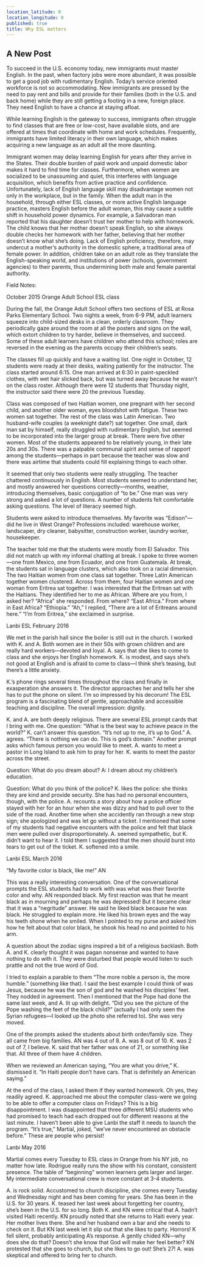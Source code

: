 ```yaml
---
location_latitude: 0
location_longitude: 0
published: true
title: Why ESL matters
---
```

## A New Post

To succeed in the U.S. economy today, new immigrants must master English. In the past, when factory jobs were more abundant, it was possible to get a good job with rudimentary English. Today’s service oriented workforce is not so accommodating. New immigrants are pressed by the need to pay rent and bills and provide for their families (both in the U.S. and back home) while they are still getting a footing in a new, foreign place. They need English to have a chance at staying afloat.

While learning English is the gateway to success, immigrants often struggle to find classes that are free or low-cost, have available slots, and are offered at times that coordinate with home and work schedules. Frequently, immigrants have limited literacy in their own language, which makes acquiring a new language as an adult all the more daunting.

Immigrant women may delay learning English for years after they arrive in the States. Their double burden of paid work and unpaid domestic labor makes it hard to find time for classes. Furthermore, when women are socialized to be unassuming and quiet, this interferes with language acquisition, which benefits from active practice and confidence. Unfortunately, lack of English language skill may disadvantage women not only in the workplace, but in the family. When the adult man in the household, through either ESL classes, or more active English language practice, masters English before the adult woman, this may cause a subtle shift in household power dynamics. For example, a Salvadoran man reported that his daughter doesn’t trust her mother to help with homework. The child knows that her mother doesn’t speak English, so she always double checks her homework with her father, believing that her mother doesn’t know what she’s doing.  Lack of English proficiency, therefore, may undercut a mother’s authority in the domestic sphere, a traditional area of female power.  In addition, children take on an adult role as they translate the English-speaking world, and institutions of power (schools, government agencies) to their parents, thus undermining both male and female parental authority.

Field Notes: 

October 2015 Orange Adult School ESL class

During the fall, the Orange Adult School offers two sections of ESL at Rosa Parks Elementary School. Two nights a week, from 6-9 PM, adult learners squeeze into child-sized desks in a clean, orderly classroom. They periodically gaze around the room at all the posters and signs on the wall, which extort children to try harder, believe in themselves, and succeed. Some of these adult learners have children who attend this school; roles are reversed in the evening as the parents occupy their children’s seats.

The classes fill up quickly and have a waiting list. One night in October, 12 students were ready at their desks, waiting patiently for the instructor. The class started around 6:15. One man arrived at 6:30 in paint-speckled clothes, with wet hair slicked back, but was turned away because he wasn’t on the class roster. Although there were 12 students that Thursday night, the instructor said there were 20 the previous Tuesday. 

Class was composed of two Haitian women, one pregnant with her second child, and another older woman, eyes bloodshot with fatigue. These two women sat together. The rest of the class was Latin American. Two husband-wife couples (a weeknight date?) sat together. One small, dark man sat by himself, really struggled with rudimentary English, but seemed to be incorporated into the larger group at break. There were five other women. Most of the students appeared to be relatively young, in their late 20s and 30s. There was a palpable communal spirit and sense of rapport among the students—perhaps in part because the teacher was slow and there was airtime that students could fill explaining things to each other. 

It seemed that only two students were really struggling.  The teacher chattered continuously in English. Most students seemed to understand her, and mostly answered her questions correctly—months, weather, introducing themselves, basic conjugation of “to be.” One man was very strong and asked a lot of questions. A number of students felt comfortable asking questions. The level of literacy seemed high.

Students were asked to introduce themselves. My favorite was “Edison”—did he live in West Orange? Professions included: warehouse worker, landscaper, dry cleaner, babysitter, construction worker, laundry worker, housekeeper.

The teacher told me that the students were mostly from El Salvador. This did not match up with my informal chatting at break. I spoke to three women—one from Mexico, one from Ecuador, and one from Guatemala. At break, the students sat in language clusters, which also took on a racial dimension. The two Haitian women from one class sat together. Three Latin American together women clustered. Across from them, four Haitian women and one woman from Eritrea sat together. I was interested that the Eritrean sat with the Haitians. They identified her to me as African. Where are you from, I asked her? “Africa” she responded. From where? “East Africa.” From where in East Africa? “Ethiopia.” “Ah,” I replied, “There are a lot of Eritreans around here.” “I’m from Eritrea,” she exclaimed in surprise. 

Lanbi ESL February 2016

We met in the parish hall since the boiler is still out in the church.  I worked with K. and A. Both women are in their 50s with grown children and are really hard workers—devoted and loyal. A. says that she likes to come to class and she enjoys her English homework. K. is modest, and says she’s not good at English and is afraid to come to class—I think she’s teasing, but there’s a little anxiety.

K.’s phone rings several times throughout the class and finally in exasperation she answers it. The director approaches her and tells her she has to put the phone on silent. I’m so impressed by his decorum! The ESL program is a fascinating blend of gentle, approachable and accessible teaching and discipline. The overall impression: dignity.

K. and A. are both deeply religious. There are several ESL prompt cards that I bring with me. One question: “What is the best way to achieve peace in the world?” K. can’t answer this question. “It’s not up to me, it’s up to God.” A. agrees. “There is nothing we can do. This is god’s domain.” Another prompt asks which famous person you would like to meet. A. wants to meet a pastor in Long Island to ask him to pray for her. K. wants to meet the pastor across the street.

Question: What do you dream about? A: I dream about my children’s education.

Question: What do you think of the police? K. likes the police: she thinks they are kind and provide security. She has had no personal encounters, though, with the police. A. recounts a story about how a police officer stayed with her for an hour when she was dizzy and had to pull over to the side of the road. Another time when she accidently ran through a new stop sign; she apologized and was let go without a ticket. I mentioned that some of my students had negative encounters with the police and felt that black men were pulled over disproportionately. A. seemed sympathetic, but K. didn’t want to hear it. I told them I suggested that the men should burst into tears to get out of the ticket. K. softened into a smile.

Lanbi ESL March 2016

“My favorite color is black, like me!” AN

This was a really interesting conversation. One of the conversational prompts the ESL students had to work with was what was their favorite color and why. AN responded black. My first reaction was that he meant black as in mourning and perhaps he was depressed! But it became clear that it was a “negritude” answer. He said he liked black because he was black. He struggled to explain more. He liked his brown eyes and the way his teeth shone when he smiled. When I pointed to my purse and asked him how he felt about that color black, he shook his head no and pointed to his arm. 

A question about the zodiac signs inspired a bit of a religious backlash. Both A. and K. clearly thought it was pagan nonsense and wanted to have nothing to do with it. They were disturbed that people would listen to such prattle and not the true word of God.

I tried to explain a parable to them “The more noble a person is, the more humble.” (something like that).  I said the best example I could think of was Jesus, because he was the son of god and he washed his disciples’ feet. They nodded in agreement. Then I mentioned that the Pope had done the same last week, and A. lit up with delight. “Did you see the picture of the Pope washing the feet of the black child?” (actually I had only seen the Syrian refugees—I looked up the photo she referred to). She was very moved.

One of the prompts asked the students about birth order/family size. They all came from big families. AN was 4 out of 8. A. was 8 out of 10. K. was 2 out of 7, I believe. K. said that her father was one of 21, or something like that.  All three of them have 4 children.

When we reviewed an American saying, “You are what you drive,” K. dismissed it. “In Haiti people don’t have cars. That is definitely an American saying.”

At the end of the class, I asked them if they wanted homework. Oh yes, they readily agreed. K. approached me about the computer class-were we going to be able to offer a computer class on Fridays? This is a big disappointment. I was disappointed that three different MSU students who had promised to teach had each dropped out for different reasons at the last minute. I haven’t been able to give Lanbi the staff it needs to launch the program. “It’s true,” Martial, joked, “we’ve never encountered an obstacle before.” These are people who persist! 

Lanbi May 2016

Martial comes every Tuesday to ESL class in Orange from his NY job, no matter how late. Rodrigue really runs the show with his constant, consistent presence.  The table of “beginning” women learners gets larger and larger. My intermediate conversational crew is more constant at 3-4 students.

A. is rock solid. Accustomed to church discipline, she comes every Tuesday and Wednesday night and has been coming for years. She has been in the U.S. for 30 years. K. teased her last week about forgetting her country, she’s been in the U.S. for so long. Both K. and KN were critical that A. hadn’t visited Haiti recently. KN proudly noted that she returns to Haiti every year. Her mother lives there. She and her husband own a bar and she needs to check on it. But KN last week let it slip out that she likes to party. Horrors! K fell silent, probably anticipating A’s response.  A gently chided KN—why does she do that? Doesn’t she know that God will make her feel better?  KN protested that she goes to church, but she likes to go out! She’s 27! A. was skeptical and offered to bring her to church. 

